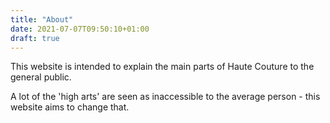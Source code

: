 ```yaml
---
title: "About"
date: 2021-07-07T09:50:10+01:00
draft: true
---
```


This website is intended to explain the main parts of Haute Couture to the general public.

A lot of the 'high arts' are seen as inaccessible to the average person - this website aims to change that.